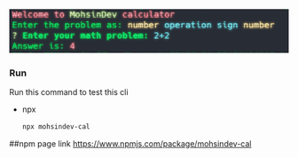 <div align="center">
    <img src="preview.png" alt="preview">
</div>

### Run
Run this command to test this cli
* npx
  ```sh
  npx mohsindev-cal
  ```

##npm page link
https://www.npmjs.com/package/mohsindev-cal
  
